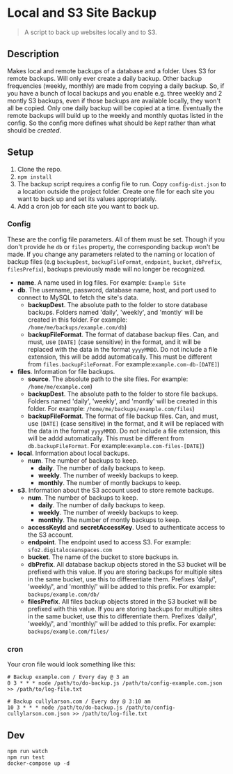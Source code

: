 # Local and S3 Site Backup

> A script to back up websites locally and to S3.

## Description

Makes local and remote backups of a database and a folder. Uses S3 for remote backups. Will only ever create a daily backup. Other backup frequencies (weekly, monthly) are made from copying a daily backup. So, if you have a bunch of local backups and you enable e.g. three weekly and 2 montly S3 backups, even if those backups are available locally, they won't all be copied. Only one daily backup will be copied at a time. Eventually the remote backups will build up to the weekly and monthly quotas listed in the config. So the config more defines what should be *kept* rather than what should be *created*.

## Setup

1. Clone the repo.
2. `npm install`
3. The backup script requires a config file to run. Copy `config-dist.json` to a location outside the project folder. Create one file for each site you want to back up and set its values appropriately.
4. Add a cron job for each site you want to back up.

### Config

These are the config file parameters. All of them must be set. Though if you don't provide he `db` or `files` property, the corresponding backup won't be made. If you change any parameters related to the naming or location of backup files (e.g `backupDest`, `backupFileFormat`, `endpoint`, `bucket`, `dbPrefix`, `filesPrefix`), backups previously made will no longer be recognized.

- **name**. A name used in log files. For example: `Example Site`
- **db**. The username, password, database name, host, and port used to connect to MySQL to fetch the site's data.
    - **backupDest**. The absolute path to the folder to store database backups. Folders named 'daily', 'weekly', and 'montly' will be created in this folder. For example: `/home/me/backups/example.com/db`)
    - **backupFileFormat**. The format of database backup files. Can, and must, use `[DATE]` (case sensitive) in the format, and it will be replaced with the data in the format `yyyyMMDD`. Do not include a file extension, this will be addd automatically. This must be different from `files.backupFileFormat`. For example:`example.com-db-[DATE]`)
- **files**. Information for file backups.
    - **source**. The absolute path to the site files. For example: `/home/me/example.com`)
    - **backupDest**. The absolute path to the folder to store file backups. Folders named 'daily', 'weekly', and 'montly' will be created in this folder. For example: `/home/me/backups/example.com/files`)
    - **backupFileFormat**. The format of file backup files. Can, and must, use `[DATE]` (case sensitive) in the format, and it will be replaced with the data in the format `yyyyMMDD`. Do not include a file extension, this will be addd automatically. This must be different from `db.backupFileFormat`. For example:`example.com-files-[DATE]`)
- **local**. Information about local backups.
    - **num**. The number of backups to keep.
        - **daily**. The number of daily backups to keep.
        - **weekly**. The number of weekly backups to keep.
        - **monthly**. The number of montly backups to keep.
- **s3**. Information about the S3 account used to store remote backups.
    - **num**. The number of backups to keep.
        - **daily**. The number of daily backups to keep.
        - **weekly**. The number of weekly backups to keep.
        - **monthly**. The number of montly backups to keep.
    - **accessKeyId** and **secretAccessKey**. Used to authenticate access to the S3 account.
    - **endpoint**. The endpoint used to access S3. For example: `sfo2.digitaloceanspaces.com`
    - **bucket**. The name of the bucket to store backups in.
    - **dbPrefix**. All database backup objects stored in the S3 bucket will be prefixed with this value. If you are storing backups for multiple sites in the same bucket, use this to differentiate them. Prefixes 'daily/', 'weekly/', and 'monthly/' will be added to this prefix. For example: `backups/example.com/db/`
    - **filesPrefix**. All files backup objects stored in the S3 bucket will be prefixed with this value. If you are storing backups for multiple sites in the same bucket, use this to differentiate them. Prefixes 'daily/', 'weekly/', and 'monthly/' will be added to this prefix. For example: `backups/example.com/files/`

### cron

Your cron file would look something like this:

```
# Backup example.com / Every day @ 3 am
0 3 * * * node /path/to/do-backup.js /path/to/config-example.com.json >> /path/to/log-file.txt

# Backup cullylarson.com / Every day @ 3:10 am
10 3 * * * node /path/to/do-backup.js /path/to/config-cullylarson.com.json >> /path/to/log-file.txt
```

## Dev

```
npm run watch
npm run test
docker-compose up -d
```

